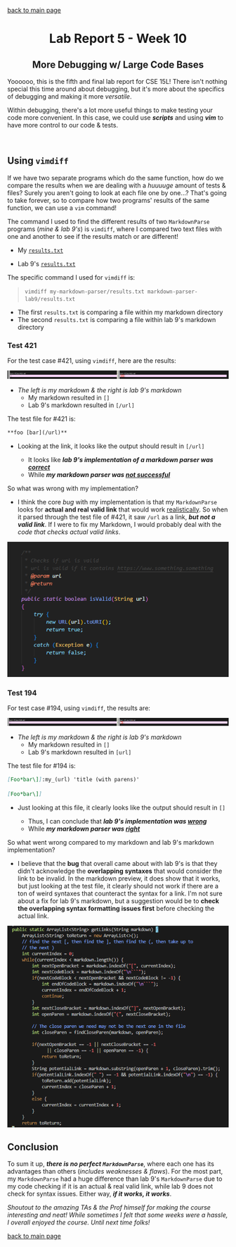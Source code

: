 [back to main page](https://kennethkietvuong.github.io/cse15l-lab-reports/)

<meta http-equiv="refresh" content="10">

<body>
      <h1 style="text-align:center">Lab Report 5 - Week 10</h1>
      <h2 style="text-align:center">More Debugging w/ Large Code Bases</h2>
   </body>

Yoooooo, this is the fifth and final lab report for CSE 15L! There isn't nothing special this time around about debugging, but it's more about the specifics of debugging and making it more *versatile*. 

Within debugging, there's a lot more useful things to make testing your code more convenient. In this case, we could use ***scripts*** and using ***vim*** to have more control to our code & tests.

<p>&nbsp;</p>

## Using `vimdiff`

If we have two separate programs which do the same function, how do we compare the results when we are dealing with a *huuuuge* amount of tests & files? Surely you aren't going to look at each file one by one...? That's going to take forever, so to compare how two programs' results of the same function, we can use a `vim` command!

The command I used to find the different results of two `MarkdownParse` programs (*mine & lab 9's*) is `vimdiff`, where I compared two text files with one and another to see if the results match or are different!

* My [`results.txt`](/lab-report-assets/report5/results_mine.txt)

* Lab 9's [`results.txt`](/lab-report-assets/report5/results_lab9.txt)

The specific command I used for `vimdiff` is:
> `vimdiff my-markdown-parser/results.txt markdown-parser-lab9/results.txt`

* The first `results.txt` is comparing a file within my markdown directory
* The second `results.txt` is comparing a file within lab 9's markdown directory

### Test 421
For the test case #421, using `vimdiff`, here are the results:

![Image](/lab-report-assets/report5/test-file421.png)

* *The left is my markdown & the right is lab 9's markdown*
   * My markdown resulted in `[]`
   * Lab 9's markdown resulted in `[/url]`

The test file for #421 is:
```md
**foo [bar](/url)**
```

* Looking at the link, it looks like the output should result in `[/url]`

   * It looks like ***lab 9's implementation of a markdown parser was <u>correct</u>***
   * While ***my markdown parser was <u>not successful</u>***

So what was wrong with my implementation?
* I think the core *bug* with my implementation is that my `MarkdownParse` looks for **actual and real valid link** that would work <u>realistically</u>. So when it parsed through the test file of #421, it saw `/url` as a link, ***but not a valid link***. If I were to fix my Markdown, I would probably deal with the *code that checks actual valid links*.

![Image](/lab-report-assets/report5/code_debug.png)


### Test 194
For test case #194, using `vimdiff`, the results are:

![Image](/lab-report-assets/report5/test-file194.png)

* *The left is my markdown & the right is lab 9's markdown*
   * My markdown resulted in `[]`
   * Lab 9's markdown resulted in `[url]`

The test file for #194 is:
```md
[Foo*bar\]]:my_(url) 'title (with parens)'

[Foo*bar\]]
```

* Just looking at this file, it clearly looks like the output should result in `[]`

   * Thus, I can conclude that ***lab 9's implementation was <u>wrong</u>***
   * While ***my markdown parser was <u>right</u>***

So what went wrong compared to my markdown and lab 9's markdown implementation?
* I believe that the **bug** that overall came about with lab 9's is that they didn't acknowledge the **overlapping syntaxes** that would consider the link to be invalid. In the markdown preview, it does show that it works, but just looking at the test file, it clearly should not work if there are a ton of weird syntaxes that counteract the syntax for a link. I'm not sure about a fix for lab 9's markdown, but a suggestion would be to **check the overlapping syntax formatting issues first** before checking the actual link.

![Image](/lab-report-assets/report5/code-debug-lab9.png)


## Conclusion
To sum it up, ***there is no perfect `MarkdownParse`***, where each one has its advantages than others (*includes weaknesses & flaws*). For the most part, my `MarkdownParse` had a huge difference than lab 9's `MarkdownParse` due to my code checking if it is an actual & real valid link, while lab 9 does not check for syntax issues. Either way, ***if it works, it works***.

*Shoutout to the amazing TAs & the Prof himself for making the course interesting and neat! While sometimes I felt that some weeks were a hassle, I overall enjoyed the course. Until next time folks!*

[back to main page](https://kennethkietvuong.github.io/cse15l-lab-reports/)